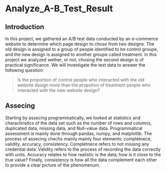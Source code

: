 # Analyze_A-B_Test_Result

## Introduction
In this project, we gathered an A/B test data conducted by an e-commerce website to determine which page design to chose from two designs. The old design is assigned to a group of people identified to be control groupe, and the new design is assigned to another groupe called treatment. In this project we analyzed wether, or not, chosing the second design is of practical significance.
We will Investigate the test data to answer the following question:

> Is the proportion of control people who interacted with the old website design more than the propotion of treatment people who interacted with the new website design?

## Assecing
Starting by assecing programmatically, we looked at statistics and charactiristics of the data set such as the number
of rows and columns, duplicated data, missing data, and Null-value data. Programmatical assessment is mainly done through pandas, numpy, and matplotlib. The process of assecing chechs mainly mainly four elements; completnece, validity, accuracy, consistency. Completnece refers to not missing any credential data. Validity refers to the process of recording the data correctly with units. Accuracy relates to how realistic is the data; how is it close to the true value? Finally, consistency is how all the data complement each other to provide a clear picture of the phenomenum. 
